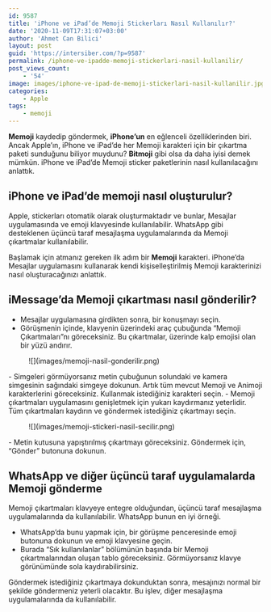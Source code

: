 ```yaml
---
id: 9587
title: 'iPhone ve iPad’de Memoji Stickerları Nasıl Kullanılır?'
date: '2020-11-09T17:31:07+03:00'
author: 'Ahmet Can Bilici'
layout: post
guid: 'https://intersiber.com/?p=9587'
permalink: /iphone-ve-ipadde-memoji-stickerlari-nasil-kullanilir/
post_views_count:
    - '54'
image: images/iphone-ve-ipad-de-memoji-stickerlari-nasil-kullanilir.jpg
categories:
    - Apple
tags:
    - memoji
---
```


**Memoji** kaydedip göndermek, **iPhone’un** en eğlenceli özelliklerinden biri. Ancak Apple’ın, iPhone ve iPad’de her Memoji karakteri için bir çıkartma paketi sunduğunu biliyor muydunu? **Bitmoji** gibi olsa da daha iyisi demek mümkün. iPhone ve iPad’de Memoji sticker paketlerinin nasıl kullanılacağını anlattık.

## iPhone ve iPad’de memoji nasıl oluşturulur?

Apple, stickerları otomatik olarak oluşturmaktadır ve bunlar, Mesajlar uygulamasında ve emoji klavyesinde kullanılabilir. WhatsApp gibi desteklenen üçüncü taraf mesajlaşma uygulamalarında da Memoji çıkartmalar kullanılabilir.

Başlamak için atmanız gereken ilk adım bir **Memoji** karakteri. iPhone’da Mesajlar uygulamasını kullanarak kendi kişiselleştirilmiş Memoji karakterinizi nasıl oluşturacağınızı anlattık.

## iMessage’da Memoji çıkartması nasıl gönderilir?

- Mesajlar uygulamasına girdikten sonra, bir konuşmayı seçin.
- Görüşmenin içinde, klavyenin üzerindeki araç çubuğunda “Memoji Çıkartmaları”nı göreceksiniz. Bu çıkartmalar, üzerinde kalp emojisi olan bir yüzü andırır.

<figure class="wp-block-image size-large">![](images/memoji-nasil-gonderilir.png)</figure>- Simgeleri görmüyorsanız metin çubuğunun solundaki ve kamera simgesinin sağındaki simgeye dokunun. Artık tüm mevcut Memoji ve Animoji karakterlerini göreceksiniz. Kullanmak istediğiniz karakteri seçin.
- Memoji çıkartmaları uygulamasını genişletmek için yukarı kaydırmanız yeterlidir. Tüm çıkartmaları kaydırın ve göndermek istediğiniz çıkartmayı seçin.

<figure class="wp-block-image size-large">![](images/memoji-stickeri-nasil-secilir.png)</figure>- Metin kutusuna yapıştırılmış çıkartmayı göreceksiniz. Göndermek için, “Gönder” butonuna dokunun.

## WhatsApp ve diğer üçüncü taraf uygulamalarda Memoji gönderme

Memoji çıkartmaları klavyeye entegre olduğundan, üçüncü taraf mesajlaşma uygulamalarında da kullanılabilir. WhatsApp bunun en iyi örneği.

- WhatsApp’da bunu yapmak için, bir görüşme penceresinde emoji butonuna dokunun ve emoji klavyesine geçin.
- Burada “Sık kullanılanlar” bölümünün başında bir Memoji çıkartmalarından oluşan tablo göreceksiniz. Görmüyorsanız klavye görünümünde sola kaydırabilirsiniz.

Göndermek istediğiniz çıkartmaya dokunduktan sonra, mesajınızı normal bir şekilde göndermeniz yeterli olacaktır. Bu işlev, diğer mesajlaşma uygulamalarında da kullanılabilir.